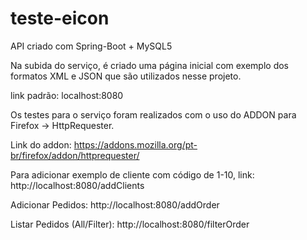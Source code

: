 # teste-eicon

API criado com Spring-Boot + MySQL5

Na subida do serviço, é criado uma página inicial com exemplo dos formatos XML e JSON que são utilizados nesse projeto.

link padrão: localhost:8080

Os testes para o serviço foram realizados com o uso do ADDON para Firefox -> HttpRequester.

Link do addon: https://addons.mozilla.org/pt-br/firefox/addon/httprequester/

Para adicionar exemplo de cliente com código de 1-10, link: http://localhost:8080/addClients

Adicionar Pedidos: http://localhost:8080/addOrder

Listar Pedidos (All/Filter): http://localhost:8080/filterOrder
